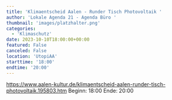 ```yaml
---
title: 'Klimaentscheid Aalen - Runder Tisch Photovoltaik '
author: 'Lokale Agenda 21 - Agenda Büro '
thumbnail: 'images/platzhalter.png'
categories:
  - 'Klimaschutz'
date: 2023-10-10T18:00:00+00:00
featured: False
canceled: False
location: 'UtopiAA'
starttime: '18:00'
endtime: '20:00'
---
```

https://www.aalen-kultur.de/klimaentscheid-aalen-runder-tisch-photovoltaik.195803.htm
Beginn: 18:00
 Ende: 20:00